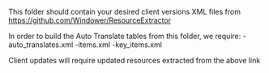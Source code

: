 ﻿This folder should contain your desired client versions XML files from https://github.com/Windower/ResourceExtractor

In order to build the Auto Translate tables from this folder, we require:
-auto_translates.xml
-items.xml
-key_items.xml

Client updates will require updated resources extracted from the above link